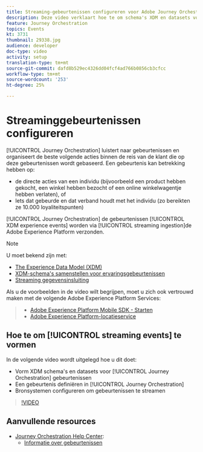 ```yaml
---
title: Streaming-gebeurtenissen configureren voor Adobe Journey Orchestration
description: Deze video verklaart hoe te om schema's XDM en datasets voor gebeurtenissen te vormen Journey Orchestration, een gebeurtenis in Journey Orchestration te bepalen, en bronsystemen te vormen om gebeurtenissen te stromen
feature: Journey Orchestration
topics: Events
kt: 3731
thumbnail: 29338.jpg
audience: developer
doc-type: video
activity: setup
translation-type: tm+mt
source-git-commit: dafd8b529ec4326dd04fcf4ad766b0856cb3cfcc
workflow-type: tm+mt
source-wordcount: '253'
ht-degree: 25%

---
```



# Streaminggebeurtenissen configureren

[!UICONTROL Journey Orchestration] luistert naar gebeurtenissen en organiseert de beste volgende acties binnen de reis van de klant die op deze gebeurtenissen wordt gebaseerd. Een gebeurtenis kan betrekking hebben op:

* de directe acties van een individu (bijvoorbeeld een product hebben gekocht, een winkel hebben bezocht of een online winkelwagentje hebben verlaten), of
* Iets dat gebeurde en dat verband houdt met het individu (zo bereikten ze 10.000 loyaliteitspunten)

[!UICONTROL Journey Orchestration] de gebeurtenissen  [!UICONTROL XDM experience events] worden via  [!UICONTROL streaming ingestion]de Adobe Experience Platform verzonden.

>[!NOTE]
>
>U moet bekend zijn met:
>
>* [The Experience Data Model (XDM)](https://docs.adobe.com/content/help/en/platform-learn/tutorials/schemas/understanding-the-xdm-system-and-experience-data-model.html)
>* [XDM-schema&#39;s samenstellen voor ervaringsgebeurtenissen](https://docs.adobe.com/content/help/en/platform-learn/tutorials/schemas/create-your-first-schema-with-out-of-the-box-components.html)
>* [Streaming gegevensinsluiting](https://docs.adobe.com/content/help/en/platform-learn/tutorials/data-ingestion/understanding-streaming-ingestion.html)
>
>
Als u de voorbeelden in de video wilt begrijpen, moet u zich ook vertrouwd maken met de volgende Adobe Experience Platform Services:
>
>* [Adobe Experience Platform Mobile SDK - Starten](https://docs.adobe.com/content/help/en/core-services-learn/tutorials/launch-mobile/understanding-the-mobile-sdks.html)
>* [Adobe Experience Platform-locatieservice](https://docs.adobe.com/content/help/nl-NL/places/using/home.html)


## Hoe te om [!UICONTROL streaming events] te vormen

In de volgende video wordt uitgelegd hoe u dit doet:

* Vorm XDM schema&#39;s en datasets voor [!UICONTROL Journey Orchestration] gebeurtenissen
* Een gebeurtenis definiëren in [!UICONTROL Journey Orchestration]
* Bronsystemen configureren om gebeurtenissen te streamen

>[!VIDEO](https://video.tv.adobe.com/v/29338?quality=12)

## Aanvullende resources

* [Journey Orchestration Help Center](https://docs.adobe.com/content/help/nl-NL/journeys/using/journey-orchestration-home.html):
   * [Informatie over gebeurtenissen](https://docs.adobe.com/content/help/en/journeys/using/events-journeys/about-events.html)
